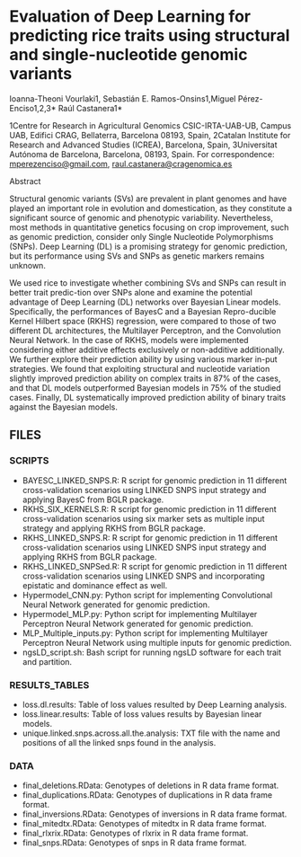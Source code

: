# Evaluation of Deep Learning for predicting rice traits using structural and single-nucleotide genomic variants
Ioanna-Theoni Vourlaki1, Sebastián E. Ramos-Onsins1,Miguel Pérez-Enciso1,2,3* Raúl Castanera1*

1Centre for Research in Agricultural Genomics CSIC-IRTA-UAB-UB, Campus UAB, Edifici CRAG, Bellaterra, Barcelona 08193, Spain,
2Catalan Institute for Research and Advanced Studies (ICREA), Barcelona, Spain,
3Universitat Autónoma de Barcelona, Barcelona, 08193, Spain.
For correspondence: mperezenciso@gmail.com, raul.castanera@cragenomica.es
 
Abstract

Structural genomic variants (SVs) are prevalent in plant genomes and have played an important role in evolution and domestication, as they constitute a significant source of genomic and phenotypic variability. Nevertheless, most methods in quantitative genetics focusing on crop improvement, such as genomic prediction, consider only Single Nucleotide Polymorphisms (SNPs). Deep Learning (DL) is a promising strategy for genomic prediction, but its performance using SVs and SNPs as genetic markers remains unknown.

We used rice to investigate whether combining SVs and SNPs can result in better trait predic-tion over SNPs alone and examine the potential advantage of Deep Learning (DL) networks over Bayesian Linear models. Specifically, the performances of BayesC and a Bayesian Repro-ducible Kernel Hilbert space (RKHS) regression, were compared to those of two different DL architectures, the Multilayer Perceptron, and the Convolution Neural Network. In the case of RKHS, models were implemented considering either additive effects exclusively or non-additive additionally.  We further explore their prediction ability by using various marker in-put strategies. We found that exploiting structural and nucleotide variation slightly improved prediction ability on complex traits in 87% of the cases, and that DL models outperformed Bayesian models in 75% of the studied cases. Finally, DL systematically improved prediction ability of binary traits against the Bayesian models.



## FILES
### SCRIPTS
* BAYESC_LINKED_SNPS.R: R script for genomic prediction in 11 different cross-validation scenarios using LINKED SNPS input strategy and applying BayesC from BGLR package.
* RKHS_SIX_KERNELS.R: R script for genomic prediction in 11 different cross-validation scenarios using six marker sets as multiple input strategy and applying RKHS from BGLR package.
* RKHS_LINKED_SNPS.R: R script for genomic prediction in 11 different cross-validation scenarios using LINKED SNPS input strategy and applying RKHS from BGLR package.
* RKHS_LINKED_SNPSed.R: R script for genomic prediction in 11 different cross-validation scenarios using LINKED SNPS and incorporating epistatic and dominance effect as well.
* Hypermodel_CNN.py: Python script for implementing Convolutional Neural Network generated for genomic prediction.
* Hypermodel_MLP.py: Python script for implementing Multilayer Perceptron Neural Network generated for genomic prediction.
* MLP_Multiple_inputs.py: Python script for implementing Multilayer Perceptron Neural Network using multiple inputs for genomic prediction.
* ngsLD_script.sh: Bash script for running ngsLD software for each trait and partition.

### RESULTS_TABLES
* loss.dl.results: Table of loss values resulted by Deep Learning analysis.
* loss.linear.results: Table of loss values results by Bayesian linear models.
* unique.linked.snps.across.all.the.analysis: TXT file with the name and positions of all the linked snps found in the analysis.

### DATA
* final_deletions.RData: Genotypes of deletions in R data frame format.
* final_duplications.RData: Genotypes of duplications in R data frame format.
* final_inversions.RData: Genotypes of inversions in R data frame format.
* final_mitedtx.RData: Genotypes of mitedtx in R data frame format.
* final_rlxrix.RData: Genotypes of rlxrix in R data frame format.
* final_snps.RData: Genotypes of snps in R data frame format.

